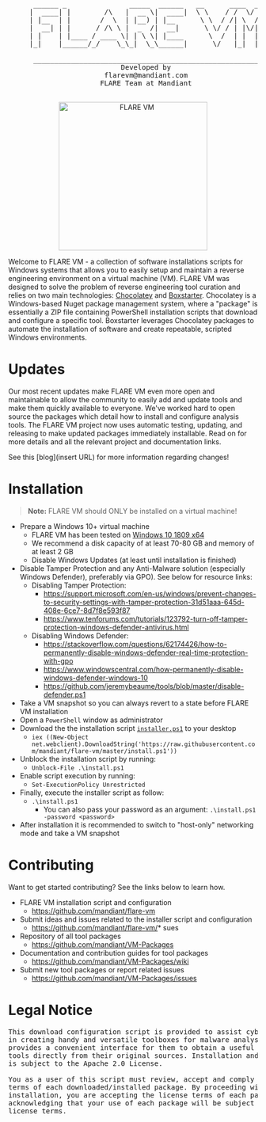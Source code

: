 <pre>
      ______ _               _____  ______   __      ____  __
     |  ____| |        /\   |  __ \|  ____|  \ \    / /  \/  |
     | |__  | |       /  \  | |__) | |__      \ \  / /| \  / |
     |  __| | |      / /\ \ |  _  /|  __|      \ \/ / | |\/| |
     | |    | |____ / ____ \| | \ \| |____      \  /  | |  | |
     |_|    |______/_/    \_\_|  \_\______|      \/   |_|  |_|

      ________________________________________________________
                           Developed by
                       flarevm@mandiant.com
                      FLARE Team at Mandiant
      ________________________________________________________
</pre>

<p align="center">
  <img width="300" height="300" src="flarevm.png?raw=true" alt="FLARE VM"/>
</p>

Welcome to FLARE VM - a collection of software installations scripts for Windows systems that allows you to easily setup and maintain a reverse engineering environment on a virtual machine (VM). FLARE VM was designed to solve the problem of reverse engineering tool curation and relies on two main technologies: [Chocolatey](https://chocolatey.org) and [Boxstarter](https://boxstarter.org). Chocolatey is a Windows-based Nuget package management system, where a "package" is essentially a ZIP file containing PowerShell installation scripts that download and configure a specific tool. Boxstarter leverages Chocolatey packages to automate the installation of software and create repeatable, scripted Windows environments.

Updates
===

Our most recent updates make FLARE VM even more open and maintainable to allow the community to easily add and update tools and make them quickly available to everyone. We've worked hard to open source the packages which detail how to install and configure analysis tools. The FLARE VM project now uses automatic testing, updating, and releasing to make updated packages immediately installable. Read on for more details and all the relevant project and documentation links.

See this [blog](insert URL) for more information regarding changes!

Installation
===

> **Note:** FLARE VM should ONLY be installed on a virtual machine!

* Prepare a Windows 10+ virtual machine
  * FLARE VM has been tested on [Windows 10 1809 x64](https://developer.microsoft.com/en-us/microsoft-edge/tools/vms/)
  * We recommend a disk capacity of at least 70-80 GB and memory of at least 2 GB
  * Disable Windows Updates (at least until installation is finished)
* Disable Tamper Protection and any Anti-Malware solution (especially Windows Defender), preferably via GPO). See below for resource links:
  * Disabling Tamper Protection:
    * https://support.microsoft.com/en-us/windows/prevent-changes-to-security-settings-with-tamper-protection-31d51aaa-645d-408e-6ce7-8d7f8e593f87
    * https://www.tenforums.com/tutorials/123792-turn-off-tamper-protection-windows-defender-antivirus.html
  * Disabling Windows Defender:
    * https://stackoverflow.com/questions/62174426/how-to-permanently-disable-windows-defender-real-time-protection-with-gpo
    * https://www.windowscentral.com/how-permanently-disable-windows-defender-windows-10
    * https://github.com/jeremybeaume/tools/blob/master/disable-defender.ps1
* Take a VM snapshot so you can always revert to a state before FLARE VM installation
* Open a `PowerShell` window as administrator
* Download the the installation script [`installer.ps1`](https://raw.githubusercontent.com/mandiant/flare-vm/master/install.ps1) to your desktop
  * `iex ((New-Object net.webclient).DownloadString('https://raw.githubusercontent.com/mandiant/flare-vm/master/install.ps1'))`
* Unblock the installation script by running:
  * `Unblock-File .\install.ps1`
* Enable script execution by running:
  * `Set-ExecutionPolicy Unrestricted`
* Finally, execute the installer script as follow:
  * `.\install.ps1`
    * You can also pass your password as an argument: `.\install.ps1 -password <password>`
* After installation it is recommended to switch to "host-only" networking mode and take a VM snapshot

Contributing
===
Want to get started contributing? See the links below to learn how.
* FLARE VM installation script and configuration
  * https://github.com/mandiant/flare-vm
* Submit ideas and issues related to the installer script and configuration
  * https://github.com/mandiant/flare-vm/* sues
* Repository of all tool packages
  * https://github.com/mandiant/VM-Packages
* Documentation and contribution guides for tool packages
  * https://github.com/mandiant/VM-Packages/wiki
* Submit new tool packages or report related issues
  * https://github.com/mandiant/VM-Packages/issues

Legal Notice
============
<pre>This download configuration script is provided to assist cyber security analysts
in creating handy and versatile toolboxes for malware analysis environments. It
provides a convenient interface for them to obtain a useful set of analysis
tools directly from their original sources. Installation and use of this script
is subject to the Apache 2.0 License.

You as a user of this script must review, accept and comply with the license
terms of each downloaded/installed package. By proceeding with the
installation, you are accepting the license terms of each package, and
acknowledging that your use of each package will be subject to its respective
license terms.
</pre>

